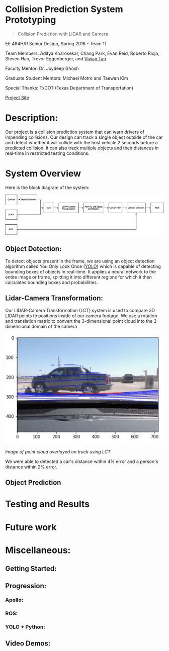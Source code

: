 # Collision Prediction System Prototyping

>Collision Prediction with LIDAR and Camera

EE 464H/R Senior Design, Spring 2018 - Team 11

Team Members: Aditya Kharosekar, Chang Park, Evan Reid, Roberto Rioja, Steven Han, Trevor Eggenberger, and [Vivian Tan](vivianistan.github.io)

Faculty Mentor: Dr. Joydeep Ghosh

Graduate Student Mentors: Michael Motro and Taewan Kim

Special Thanks: TxDOT (Texas Department of Transportation)

[Project Site](https://ut18-apollo.github.io/Object-Detection-and-Calibrations/#/)

# Description:

Our project is a collision prediction system that can warn drivers of impending collisions. Our design can track a single object outside of the car and detect whether it will collide with the host vehicle 2 seconds before a predicted collision. It can also track multiple objects and their distances in real-time in restricted testing conditions. 


# System Overview

Here is the block diagram of the system: 

  <div class="grid-x grid-margin-x medium-up-2 grid-margin-x-bottom" id="boxShadow">
    <div class="cell">
      <div class="hoverTarget">
        <img class="imageTarget" src="images/systemblockdiagram.jpg" alt="abstract0">
      </div>
    </div>
  </div>  

  ## Object Detection:

  To detect objects present in the frame, we are using an object detection algorithm called You Only Look Once ([YOLO](https://pjreddie.com/darknet/yolo/)) which is capable of detecting bounding boxes of objects in real-time. It applies a neural network to the entire image or frame, splitting it into different regions for which it then calculates bounding boxes and probabilities.

  ## Lidar-Camera Transformation:

  Our LIDAR-Camera Transformation (LCT) system is used to compare 3D LIDAR points to positions inside of our camera footage. We use a rotation and translation matrix to convert the 3-dimensional point cloud into the 2-dimensional domain of the camera


   <div class="grid-x grid-margin-x medium-up-2 grid-margin-x-bottom" id="boxShadow">
    <div class="cell">
      <div class="hoverTarget">
        <img class="imageTarget" src="images/lctoverlay.png" alt="abstract0">
      </div>
    </div>
  </div>  

   *Image of point cloud overlayed on truck using LCT*

  We were able to detected a car's distance within 4% error and a person's distance within 2% error. 

  ## Object Prediction


  # Testing and Results 

  # Future work

  # Miscellaneous: 
  ## Getting Started:

  ## Progression:
  ### Apollo:
  ### ROS:
  ### YOLO + Python:
  ## Video Demos:


<!-- 
- [System Overview](overview.md)
- [Getting Started](started.md)
- [Progress Log](log.md)
- [Demos](effects.md) -->


